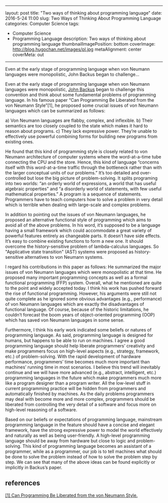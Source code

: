 
---
layout: post
title: "Two ways of thinking about programming language"
date: 2016-5-24 11:00
slug: Two Ways of Thinking About Programming Language
categories: Computer Science
tags:
- Computer Science
- Programming Language
description: Two ways of thinking about programming language
thumbnailImagePosition: bottom
coverImage: http://blog.hugochan.net/images/pl.jpg
metaAlignment: center
coverMeta: out
---

Even at the early stage of programming language when von Neumann languages were monopolistic, John Backus began to challenge...
<!-- excerpt -->


Even at the early stage of programming language when von Neumann languages were monopolistic, [John Backus](https://en.wikipedia.org/wiki/John_Backus) began to challenge this convention and think about some fundamental problems of programming language. In his famous paper “Can Programming Be Liberated from the von Neumann Style”[1], he proposed some crucial issues of von Neumann languages which can be summarized as follows:

a) Von Neumann languages are flabby, complex, and inflexible.
b) Their semantics are too closely coupled to the state which makes it hard to reason about programs.
c) They lack expressive power. They’re unable to effectively use powerful combining forms for building new programs from existing ones.

He found that this kind of programming style is closely related to von Neumann architecture of computer systems where the word-at-a-time tube connecting the CPU and the store. Hence, this kind of language “concerns itself with this word-at-a-time traffic through the bottleneck rather than with the larger conceptual units of our problems.” It’s too detailed and over-controlled but lose the big picture of problem-solving. It splits programing into two worlds: “an orderly world of expressions, a world that has useful algebraic properties” and “a disorderly world of statements, with few useful mathematical properties.” A program is a sequence of statements. Programmers have to teach computers how to solve a problem in very detail which is terrible when dealing with large-scale and complex problems.

In addition to pointing out the issues of von Neumann languages, he proposed an alternative functional style of programming which aims to avoid all of the above problems. In his word, it’s supposed to be a language having a small framework which could accommodate a great variety of powerful features entirely as changeable parts. It doesn’t have side effects. It’s easy to combine existing functions to form a new one. It should overcome the history-sensitive problem of lambda-calculus languages. So "Applicative state transition" (AST) systems were proposed as history-sensitive alternatives to von Neumann systems. 

I regard his contributions in this paper as follows: He summarized the major issues of von Neumann languages which were monopolistic at that time. He proposed many important programming concepts as well as a formal functional programming (FFP) system. Overall, what he mentioned are quite to the point and widely accepted today. I think his work has pushed forward the rise of functional programming. However, his arguments were still not quite complete as he ignored some obvious advantages (e.g., performance) of von Neumann languages which are exactly the disadvantages of functional language. Of course, because of the historic limitations, he couldn’t forecast the boom years of object-oriented programming (OOP) which has saved von Neumann languages in some sense.

Furthermore, I think his early work indicated some beliefs or natures of programming language. As said, programming language is designed for humans, but happens to be able to run on machines. I agree a good programming language should help liberate programmers’ creativity and make programmers focus on high-level aspects (e.g., strategy, framework, etc.) of problem-solving. With the rapid development of hardware performance, programmers’ time becomes much more important than machines’ running time in most scenarios. I believe this trend will inevitably continue and we will have more advanced (e.g., abstract, intelligent, etc.) programming languages in the future which make programmers much more like a program designer than a program writer. All the low-level stuff in current programming practice will be hidden from programmers and automatically finished by machines. As the daily problems programmers may deal with become more and more complex, programmers should be liberated from controlling the very detail of a software and focus more on high-level reasoning of a software.

Based on our beliefs or expectations of programming language, mainstream programming language in the feature should have a concise and elegant framework, have the strong expressive power to model the world effectively and naturally as well as being user-friendly. A high-level programming language should be away from hardware but close to logic and problem-solving. This kind of programming language becomes an assistant of a programmer, while as a programmer, our job is to tell machines what should be done to solve the problem instead of how to solve the problem step by step. We can see that many of the above ideas can be found explicitly or implicitly in Backus’s paper.


## references
[[1] Can Programming Be Liberated from the von Neumann Style.](http://dl.acm.org/citation.cfm?id=359579)
